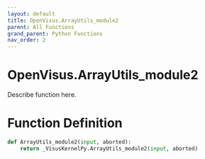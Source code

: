 ```yaml
---
layout: default
title: OpenVisus.ArrayUtils_module2
parent: All Functions
grand_parent: Python Functions
nav_order: 2
---
```


# OpenVisus.ArrayUtils_module2

Describe function here.

# Function Definition

```python
def ArrayUtils_module2(input, aborted):
    return _VisusKernelPy.ArrayUtils_module2(input, aborted)
```